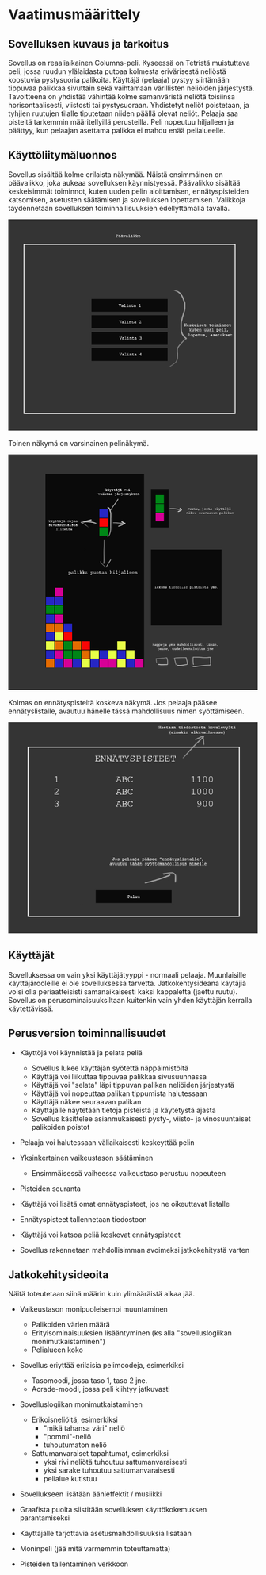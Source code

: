 # Vaatimusmäärittely

## Sovelluksen kuvaus ja tarkoitus

Sovellus on reaaliaikainen Columns-peli. Kyseessä on Tetristä muistuttava peli, jossa ruudun ylälaidasta putoaa kolmesta erivärisestä neliöstä koostuvia pystysuoria palikoita. Käyttäjä (pelaaja) pystyy siirtämään tippuvaa palikkaa sivuttain sekä vaihtamaan värillisten neliöiden järjestystä. Tavoitteena on yhdistää vähintää kolme samanväristä neliötä toisiinsa horisontaalisesti, viistosti tai pystysuoraan. Yhdistetyt neliöt poistetaan, ja tyhjien ruutujen tilalle tiputetaan niiden päällä olevat neliöt. Pelaaja saa pisteitä tarkemmin määritellyillä perusteilla. Peli nopeutuu hiljalleen ja päättyy, kun pelaajan asettama palikka ei mahdu enää pelialueelle.

## Käyttöliitymäluonnos

Sovellus sisältää kolme erilaista näkymää. Näistä ensimmäinen on päävalikko, joka aukeaa sovelluksen käynnistyessä. Päävalikko sisältää keskeisimmät toiminnot, kuten uuden pelin aloittamisen, ennätyspisteiden katsomisen, asetusten säätämisen ja sovelluksen lopettamisen. Valikkoja täydennetään sovelluksen toiminnallisuuksien edellyttämällä tavalla.

![Päävalikko](/dokumentaatio/kuvat/kayttisluonnos_paavalikko.jpg)

Toinen näkymä on varsinainen pelinäkymä. 

![Käyttöliitymäluonnos](/dokumentaatio/kuvat/kayttisluonnos.jpg)

Kolmas on ennätyspisteitä koskeva näkymä. Jos pelaaja pääsee ennätyslistalle, avautuu hänelle tässä mahdollisuus nimen syöttämiseen.

![Pisteet](/dokumentaatio/kuvat/kayttisluonnos_pisteet.jpg)

## Käyttäjät

Sovelluksessa on vain yksi käyttäjätyyppi - normaali pelaaja. Muunlaisille käyttäjärooleille ei ole sovelluksessa tarvetta. Jatkokehtysideana käytäjiä voisi olla periaatteisisti samanaikaisesti kaksi kappaletta (jaettu ruutu). Sovellus on perusominaisuuksiltaan kuitenkin vain yhden käyttäjän kerralla käytettävissä.

## Perusversion toiminnallisuudet

* Käyttöjä voi käynnistää ja pelata peliä
  * Sovellus lukee käyttäjän syötettä näppäimistöltä
  * Käyttäjä voi liikuttaa tippuvaa palikkaa sivusuunnassa
  * Käyttäjä voi "selata" läpi tippuvan palikan neliöiden järjestystä
  * Käyttäjä voi nopeuttaa palikan tippumista halutessaan
  * Käyttäjä näkee seuraavan palikan
  * Käyttäjälle näytetään tietoja pisteistä ja käytetystä ajasta
  * Sovellus käsittelee asianmukaisesti pysty-, viisto- ja vinosuuntaiset palikoiden poistot

* Pelaaja voi halutessaan väliaikaisesti keskeyttää pelin

* Yksinkertainen vaikeustason säätäminen
  * Ensimmäisessä vaiheessa vaikeustaso perustuu nopeuteen
  
* Pisteiden seuranta
 * Käyttäjä voi lisätä omat ennätyspisteet, jos ne oikeuttavat listalle
 * Ennätyspisteet tallennetaan tiedostoon
 * Käyttäjä voi katsoa peliä koskevat ennätyspisteet

* Sovellus rakennetaan mahdollisimman avoimeksi jatkokehitystä varten

## Jatkokehitysideoita

Näitä toteutetaan siinä määrin kuin ylimääräistä aikaa jää.

* Vaikeustason monipuoleisempi muuntaminen
  * Palikoiden värien määrä
  * Erityisominaisuuksien lisääntyminen (ks alla "sovelluslogiikan monimutkaistaminen")
  * Pelialueen koko

* Sovellus eriyttää erilaisia pelimoodeja, esimerkiksi
  * Tasomoodi, jossa taso 1, taso 2 jne.
  * Acrade-moodi, jossa peli kiihtyy jatkuvasti

* Sovelluslogiikan monimutkaistaminen
  * Erikoisneliöitä, esimerkiksi
    * "mikä tahansa väri" neliö
    * "pommi"-neliö
    * tuhoutumaton neliö
  * Sattumanvaraiset tapahtumat, esimerkiksi
    * yksi rivi neliötä tuhoutuu sattumanvaraisesti
    * yksi sarake tuhoutuu sattumanvaraisesti
    * pelialue kutistuu

* Sovellukseen lisätään äänieffektit / musiikki

* Graafista puolta siistitään sovelluksen käyttökokemuksen parantamiseksi

* Käyttäjälle tarjottavia asetusmahdollisuuksia lisätään

* Moninpeli (jää mitä varmemmin toteuttamatta)

* Pisteiden tallentaminen verkkoon


